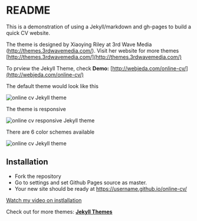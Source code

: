 README
======
This is a demonstration of using a Jekyll/markdown and gh-pages to build a quick CV website.

The theme is designed by Xiaoying Riley at 3rd Wave Media (http://themes.3rdwavemedia.com/). Visit her website for more themes [http://themes.3rdwavemedia.com/](http://themes.3rdwavemedia.com/)


To prview the Jekyll Theme, check
**Demo:** [http://webjeda.com/online-cv/](http://webjeda.com/online-cv/)

The default theme would look like this

![online cv Jekyll theme](https://github.com/sharu725/online-cv/raw/master/assets/images/online-cv-jekyll-theme.png)

The theme is responsive

![online cv responsive Jekyll theme](https://github.com/sharu725/online-cv/raw/master/assets/images/online-cv-responsive-jekyll-theme.png)

There are 6 color schemes available

![online cv Jekyll theme](https://github.com/sharu725/online-cv/raw/master/assets/images/online-cv-jekyll-theme-2.png)

## Installation
* Fork the repository
* Go to settings and set Github Pages source as master.
* Your new site should be ready at https://username.github.io/online-cv/

[Watch my video on instlallation](https://www.youtube.com/embed/T2nx6tj-ZH4)


Check out for more themes: [**Jekyll Themes**](http://jekyll-themes.com)
